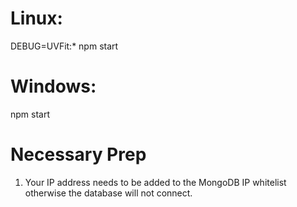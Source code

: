 # Linux:
DEBUG=UVFit:* npm start

# Windows:
npm start

# Necessary Prep
1. Your IP address needs to be added to the MongoDB IP whitelist otherwise the database will not connect.
